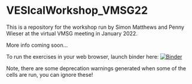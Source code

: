 # VESIcalWorkshop_VMSG22
This is a repository for the workshop run  by Simon Matthews and Penny Wieser at the virtual VMSG meeting in January 2022.

More info coming soon...

To run the exercises in your web browser, launch binder here:
[![Binder](https://mybinder.org/badge_logo.svg)](https://mybinder.org/v2/gh/simonwmatthews/VESIcal_Workshop_VMSG22/HEAD)

Note, there are some deprecation warnings generated when some of the cells are run, you can ignore these!
